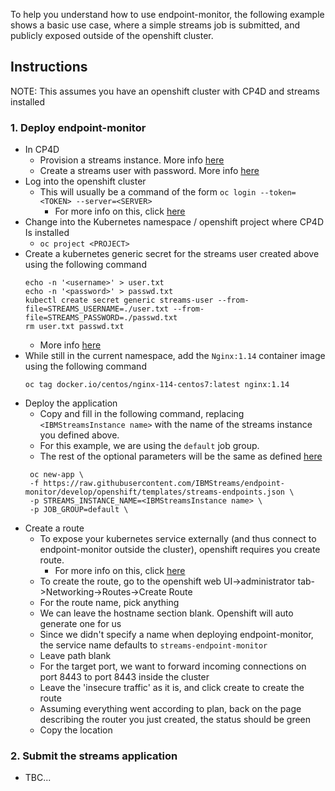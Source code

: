 To help you understand how to use endpoint-monitor, the following example shows a basic use case, where a simple streams job is submitted, and publicly exposed outside of the openshift cluster. 

## Instructions

NOTE: This assumes you have an openshift cluster with CP4D and streams installed

### 1. Deploy endpoint-monitor

- In CP4D
  - Provision a streams instance. More info [here](https://www.ibm.com/support/producthub/icpdata/docs/content/SSQNUZ_current/cpd/svc/streams/provision.html)
  - Create a streams user with password. More info [here](https://www.ibm.com/support/producthub/icpdata/docs/content/SSQNUZ_current/cpd/svc/streams/managing-access.html)
- Log into the openshift cluster
  - This will usually be a command of the form `oc login --token=<TOKEN> --server=<SERVER>`
    - For more info on this, click [here](https://docs.openshift.com/container-platform/4.5/cli_reference/openshift_cli/getting-started-cli.html#cli-logging-in_cli-developer-commands)
- Change into the Kubernetes namespace / openshift project where CP4D Is installed
  - `oc project <PROJECT>`
- Create a kubernetes generic secret for the streams user created above using the following command
  ```
  echo -n '<username>' > user.txt
  echo -n '<password>' > passwd.txt
  kubectl create secret generic streams-user --from-file=STREAMS_USERNAME=./user.txt --from-file=STREAMS_PASSWORD=./passwd.txt
  rm user.txt passwd.txt
  ```
  - More info [here](https://github.com/IBMStreams/endpoint-monitor#1-define-streams-user)
- While still in the current namespace, add the `Nginx:1.14` container image using the following command
  ```
  oc tag docker.io/centos/nginx-114-centos7:latest nginx:1.14
  ```
- Deploy the application
  - Copy and fill in the following command, replacing `<IBMStreamsInstance name>` with the name of the streams instance you defined above.
  - For this example, we are using the `default` job group. 
  - The rest of the optional parameters will be the same as defined [here](https://github.com/IBMStreams/endpoint-monitor#5-deploy-application)
  ```
   oc new-app \
   -f https://raw.githubusercontent.com/IBMStreams/endpoint-monitor/develop/openshift/templates/streams-endpoints.json \
   -p STREAMS_INSTANCE_NAME=<IBMStreamsInstance name> \
   -p JOB_GROUP=default \
  ```
- Create a route
  - To expose your kubernetes service externally (and thus connect to endpoint-monitor outside the cluster), openshift requires you create route. 
    - For more info on this, click [here](https://docs.openshift.com/enterprise/3.0/architecture/core_concepts/routes.html)
  - To create the route, go to the openshift web UI->administrator tab->Networking->Routes->Create Route
  - For the route name, pick anything
  - We can leave the hostname section blank. Openshift will auto generate one for us
  - Since we didn't specify a name when deploying endpoint-monitor, the service name defaults to `streams-endpoint-monitor`
  - Leave path blank 
  - For the target port, we want to forward incoming connections on port 8443 to port 8443 inside the cluster
  - Leave the 'insecure traffic' as it is, and click create to create the route
  - Assuming everything went according to plan, back on the page describing the router you just created, the status should be green
  - Copy the location
  
    
### 2. Submit the streams application
- TBC...
  
